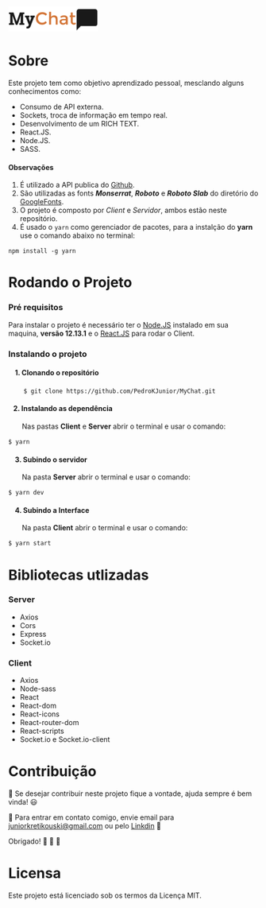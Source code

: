 <img src="/Client/public/logo.png" height="50">

# Sobre
Este projeto tem como objetivo aprendizado pessoal, mesclando alguns conhecimentos como:
- Consumo de API externa.
- Sockets, troca de informação em tempo real.
- Desenvolvimento de um RICH TEXT.
- React.JS.
- Node.JS.
- SASS.

#### Observações
1. É utilizado a API publica do [Github](https://developer.github.com/v3/).
2. São utilizadas as fonts **_Monserrat_**, **_Roboto_** e **_Roboto Slab_** do diretório do [GoogleFonts](https://fonts.google.com/).
3. O projeto é composto por *Client* e *Servidor*, ambos estão neste repositório.
4. É usado o ```yarn``` como gerenciador de pacotes, para a instalção do **yarn** use o comando abaixo no terminal:

```
npm install -g yarn
```

# Rodando o Projeto

### Pré requisitos
Para instalar o projeto é necessário ter o [Node.JS](https://nodejs.org/en/) instalado em sua maquina, **versão 12.13.1** e o [React.JS](https://pt-br.reactjs.org/docs/create-a-new-react-app.html) para rodar o Client.

### Instalando o projeto
#### &nbsp;&nbsp;&nbsp; 1. Clonando o repositório
 &nbsp;&nbsp;&nbsp;&nbsp;&nbsp;&nbsp;```
 $ git clone https://github.com/PedroKJunior/MyChat.git```
#### &nbsp;&nbsp;&nbsp;2. Instalando as dependência
&nbsp;&nbsp;&nbsp;&nbsp;&nbsp;&nbsp; Nas pastas **Client** e **Server** abrir o terminal e usar o comando:
```
$ yarn
```
#### &nbsp;&nbsp;&nbsp; 3. Subindo o servidor
&nbsp;&nbsp;&nbsp;&nbsp;&nbsp;&nbsp; Na pasta **Server** abrir o terminal e usar o comando:
```
$ yarn dev
```
#### &nbsp;&nbsp;&nbsp; 4. Subindo a Interface
&nbsp;&nbsp;&nbsp;&nbsp;&nbsp;&nbsp; Na pasta **Client** abrir o terminal e usar o comando:
 ```
 $ yarn start
 ```


# Bibliotecas utlizadas
### Server
- Axios
- Cors
- Express
- Socket.io

### Client
- Axios
- Node-sass
- React
- React-dom
- React-icons
- React-router-dom
- React-scripts
- Socket.io e Socket.io-client

# Contribuição

:hammer: Se desejar contribuir neste projeto fique a vontade, ajuda sempre é bem vinda! :smiley:

:email: Para entrar em contato comigo, envie email para <a href="mailto:juniorkretikouski@gmail.com">juniorkretikouski@gmail.com</a>
ou pelo [Linkdin](https://www.linkedin.com/in/kretikouski/) :construction_worker:

Obrigado! :grimacing: :grimacing: :grimacing:

# Licensa
Este projeto está licenciado sob os termos da Licença MIT.
